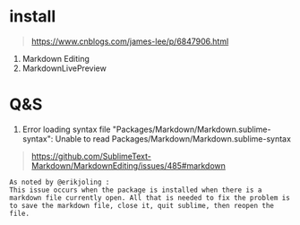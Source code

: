 # install
> https://www.cnblogs.com/james-lee/p/6847906.html
1. Markdown Editing
2. MarkdownLivePreview

# Q&S
1. Error loading syntax file "Packages/Markdown/Markdown.sublime-syntax": Unable to read Packages/Markdown/Markdown.sublime-syntax
> https://github.com/SublimeText-Markdown/MarkdownEditing/issues/485#markdown

```
As noted by @erikjoling :
This issue occurs when the package is installed when there is a markdown file currently open. All that is needed to fix the problem is to save the markdown file, close it, quit sublime, then reopen the file.
```
